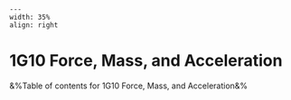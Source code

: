 
```{figure} /figures/busy.png
---
width: 35%
align: right
```
# 1G10 Force, Mass, and Acceleration

&%Table of contents for 1G10 Force, Mass, and Acceleration&%